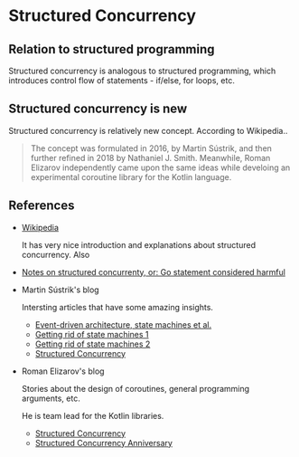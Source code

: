 # Structured Concurrency

## Relation to structured programming

Structured concurrency is analogous to structured programming, which introduces control flow of statements - if/else, for loops, etc.

## Structured concurrency is new

Structured concurrency is relatively new concept. According to Wikipedia..

> The concept was formulated in 2016, by Martin Sústrik, and then further refined in 2018 by Nathaniel J. Smith. Meanwhile, Roman Elizarov independently came upon the same ideas while develoing an experimental coroutine library for the Kotlin language.

## References

- [Wikipedia](https://en.wikipedia.org/wiki/Structured_concurrency)

  It has very nice introduction and explanations about structured concurrency. Also 

- [Notes on structured concurrenty, or: Go statement considered harmful](https://vorpus.org/blog/notes-on-structured-concurrency-or-go-statement-considered-harmful/)

- Martin Sústrik's blog
  
  Intersting articles that have some amazing insights.

  - [Event-driven architecture, state machines et al.](http://250bpm.com/blog:25)
  - [Getting rid of state machines 1](http://250bpm.com/blog:69)
  - [Getting rid of state machines 2](http://250bpm.com/blog:70)
  - [Structured Concurrency](http://250bpm.com/blog:71)

- Roman Elizarov's blog

  Stories about the design of coroutines, general programming arguments, etc.
  
  He is team lead for the Kotlin libraries.

  - [Structured Concurrency](https://medium.com/@elizarov/structured-concurrency-722d765aa952)
  - [Structured Concurrency Anniversary](https://medium.com/@elizarov/structured-concurrency-anniversary-f2cc748b2401)
